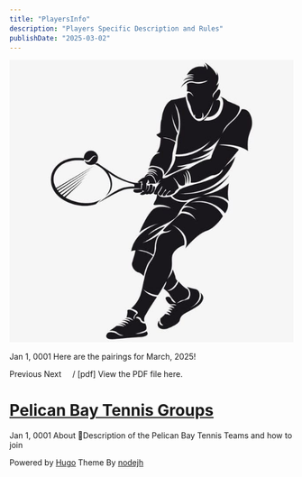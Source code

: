 ```yaml
---
title: "PlayersInfo"
description: "Players Specific Description and Rules"
publishDate: "2025-03-02"
---
```


![avatar](/page/content-images/tennis-guy.png)


<time>Jan 1, 0001</time> Here are the pairings for March, 2025!<br>

Previous Next     / [pdf] View the PDF file here.

# [Pelican Bay Tennis Groups](/about/)

<time>Jan 1, 0001</time> About 🔗Description of the Pelican Bay Tennis Teams and how to join<br>

Powered by [Hugo](http://www.gohugo.io/) Theme By [nodejh](https://github.com/nodejh/hugo-theme-mini)
